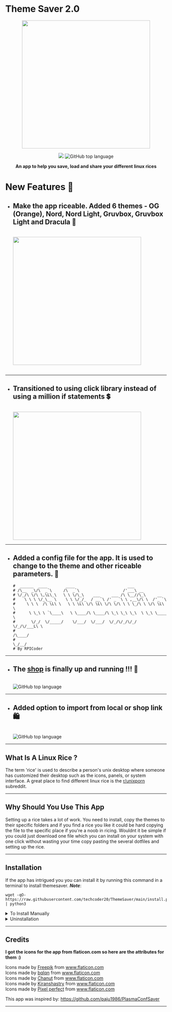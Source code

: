 # Theme Saver 2.0

<p align="center">
  <img width="400" src="https://raw.githubusercontent.com/techcoder20/ThemeSaver/main/Screenshots/AllIcons.gif">  
</p>

<p align="center">
  <img src="https://img.shields.io/badge/Platform-GNU/Linux-orange?style=for-the-badge&logo=Linux">

  <img alt="GitHub top language" src="https://img.shields.io/github/languages/top/techcoder20/themesaver?logo=Python&style=for-the-badge">

</p>

<p align="center">
<b> An app to help you save, load and share your different linux rices </b>
</p>

# New Features 🚀
- ## Make the app riceable. Added 6 themes - OG (Orange), Nord, Nord Light, Gruvbox, Gruvbox Light and Dracula 🌈

  <br>
  <img width="400" src="https://raw.githubusercontent.com/techcoder20/ThemeSaver/main/Screenshots/AllWindows.gif">
  <br>
  <br>

<hr>

- ## Transitioned to using click library instead of using a million if statements 💲
  <br>
  <img width="400" src="https://click.palletsprojects.com/en/8.0.x/_images/click-logo.png">
  <br>

<hr>

- ## Added a config file for the app. It is used to change to the theme and other riceable parameters. 📁

  ```
  #  ______  ____        ____                       ___
  # /\__  _\/\  _`\     /\  _`\                   /'___\ __
  # \/_/\ \/\ \,\L\_\   \ \ \/\_\    ___     ___ /\ \__//\_\     __
  #    \ \ \ \/_\__ \    \ \ \/_/_  / __`\ /' _ `\ \ ,__\/\ \  /'_ `\
  #     \ \ \  /\ \L\ \   \ \ \L\ \/\ \L\ \/\ \/\ \ \ \_/\ \ \/\ \L\ \
  #      \ \_\ \ `\____\   \ \____/\ \____/\ \_\ \_\ \_\  \ \_\ \____ \
  #       \/_/  \/_____/    \/___/  \/___/  \/_/\/_/\/_/   \/_/\/___L\ \
  #                                                              /\____/
  #                                                              \_/__/
  # By RPICoder
  ```

<hr>

- ## The [shop](https://themesaver.herokuapp.com/shop) is finally up and running !!! 🛒
  <br>
  <img alt="GitHub top language" src="https://raw.githubusercontent.com/techcoder20/ThemeSaver/main/Screenshots/Shop.png">
  <br>

<hr>

- ## Added option to import from local or shop link 🛍️
  <br>
  <img alt="GitHub top language" src="https://raw.githubusercontent.com/techcoder20/ThemeSaver/main/Screenshots/ShopImportWindow.png">
  <br>

<hr>

## What Is A Linux Rice ?

The term 'rice' is used to describe a person's unix desktop where someone has customized their desktop such as the icons, panels, or system interface. A great place to find different linux rice is the [r/unixporn](https://www.reddit.com/r/unixporn) subreddit.

<hr>

## Why Should You Use This App

Setting up a rice takes a lot of work. You need to install, copy the themes to their specific folders and if you find a rice you like it could be hard copying the file to the specific place if you're a noob in ricing. Wouldnt it be simple if you could just download one file which you can install on your system with one click without wasting your time copy pasting the several dotfiles and setting up the rice.

<hr>

## Installation

If the app has intrigued you you can install it by running this command in a terminal to install themesaver. **_Note_**:

```
wget -qO- https://raw.githubusercontent.com/techcoder20/ThemeSaver/main/install.py | python3
```

<details>
<summary>To Install Manually</summary>
To manually install ThemeSaver:
 
```
git clone https://github.com/techcoer20/themesaver ~/ThemeSaver
python3 ~/.themesaver/install.py
```
</details>

<details>
<summary>Uninstallation</summary>
If you dont like themesaver for some reason you can uninstall by running this command in a terminal.

```
python3 ~/.themesaver/uninstall.py
```

</details>

<hr>

## Credits

<b>I got the icons for the app from flaticon.com so here are the attributes for them :)</b>

<div>Icons made by <a href="https://www.freepik.com" title="Freepik">Freepik</a> from <a href="https://www.flaticon.com/" title="Flaticon">www.flaticon.com</a></div>
<div>Icons made by <a href="https://www.flaticon.com/authors/bqlqn" title="bqlqn">bqlqn</a> from <a href="https://www.flaticon.com/" title="Flaticon">www.flaticon.com</a></div>
<div>Icons made by <a href="https://www.flaticon.com/authors/chanut" title="Chanut">Chanut</a> from <a href="https://www.flaticon.com/" title="Flaticon">www.flaticon.com</a></div>
<div>Icons made by <a href="https://www.flaticon.com/authors/kiranshastry" title="Kiranshastry">Kiranshastry</a> from <a href="https://www.flaticon.com/" title="Flaticon">www.flaticon.com</a></div>
<div>Icons made by <a href="https://www.flaticon.com/authors/pixel-perfect" title="Pixel perfect">Pixel perfect</a> from <a href="https://www.flaticon.com/" title="Flaticon">www.flaticon.com</a></div>       
   
   
This app was inspired by: https://github.com/paju1986/PlasmaConfSaver

<hr>
